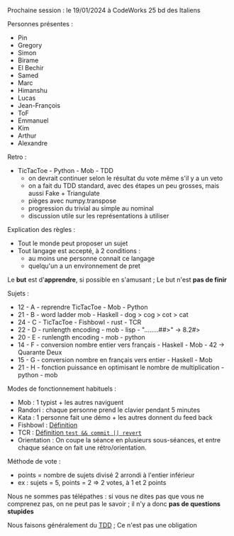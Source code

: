 Prochaine session : le 19/01/2024  à CodeWorks 25 bd des Italiens

Personnes présentes :
- Pin
- Gregory
- Simon
- Birame
- El Bechir
- Samed
- Marc
- Himanshu
- Lucas
- Jean-François
- ToF
- Emmanuel
- Kim
- Arthur
- Alexandre

Retro :
- TicTacToe - Python - Mob - TDD 
  - on devrait continuer selon le résultat du vote même s'il y a un veto 
  - on a fait du TDD standard, avec des étapes un peu grosses, mais aussi Fake + Triangulate 
  - pièges avec numpy.transpose
  - progression du trivial au simple au nominal
  - discussion utile sur les représentations à utiliser

Explication des règles :
- Tout le monde peut proposer un sujet
- Tout langage est accepté, à 2 conditions :
  - au moins une personne connait ce langage
  - quelqu'un a un environnement de pret

Le **but** est d'**apprendre**, si possible en s'amusant ;
Le but n'est **pas de finir**

Sujets :
- 12 - A - reprendre TicTacToe - Mob - Python
- 21 - B - word ladder  mob - Haskell - dog > cog > cot > cat 
- 24 - C - TicTacToe - Fishbowl - rust - TCR 
- 22 - D - runlength encoding - mob - lisp - "........##>" -> 8.2#>
- 20 - E - runlength encoding - mob - python 
- 14 - F - conversion nombre entier vers français - Haskell - Mob - 42 -> Quarante Deux
- 15 - G - conversion nombre en français vers entier - Haskell - Mob 
- 21 - H - fonction puissance en optimisant le nombre de multiplication - python - mob

Modes de fonctionnement habituels :
- Mob : 1 typist + les autres naviguent
- Randori : chaque personne prend le clavier pendant 5 minutes
- Kata : 1 personne fait une démo + les autres donnent du feed back
- Fishbowl : [Définition](https://en.wikipedia.org/wiki/Fishbowl_(conversation))
- TCR : [Définition `test && commit || revert`](https://medium.com/@kentbeck_7670/test-commit-revert-870bbd756864)
- Orientation : On coupe la séance en plusieurs sous-séances,
  et entre chaque séance on fait une rétro/orientation.

Méthode de vote :
- points = nombre de sujets divisé 2 arrondi à l'entier inférieur
- ex : sujets = 5, points = 2 => 2 votes, à 1 et 2 points

Nous ne sommes pas télépathes :
si vous ne dites pas que vous ne comprenez pas, on ne peut pas le savoir ;
il n'y a donc **pas de questions stupides**

Nous faisons généralement du [TDD](https://fr.wikipedia.org/wiki/Test_driven_development) ;
Ce n'est pas une obligation
